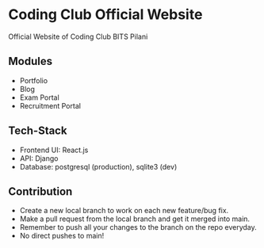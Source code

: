 # Coding Club Official Website
Official Website of Coding Club BITS Pilani

## Modules
- Portfolio 
- Blog
- Exam Portal
- Recruitment Portal 

## Tech-Stack
- Frontend UI: React.js
- API: Django
- Database: postgresql (production), sqlite3 (dev)

## Contribution
- Create a new local branch to work on each new feature/bug fix.
- Make a pull request from the local branch and get it merged into main.
- Remember to push all your changes to the branch on the repo everyday.
- No direct pushes to main!
